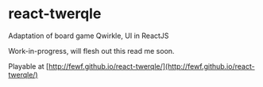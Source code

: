 react-twerqle
=============

Adaptation of board game Qwirkle, UI in ReactJS

Work-in-progress, will flesh out this read me soon.

Playable at [http://fewf.github.io/react-twerqle/](http://fewf.github.io/react-twerqle/)
